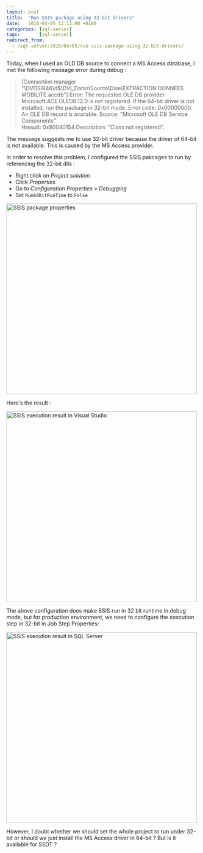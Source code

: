 ```yaml
---
layout: post
title:  "Run SSIS package using 32-bit drivers"
date:   2016-04-05 13:13:00 +0100
categories: [sql-server]
tags:       [sql-server]
redirect_from:
  - /sql-server/2016/04/05/run-ssis-package-using-32-bit-drivers/
---
```


Today, when I used an OLD DB source to connect a MS Access database, I met the 
following message error during debug :

> [Connection manager "\\DVDSIB46\d$\DVI_Datas\Source\Dise\EXTRACTION DONNEES 
MOBILITE.accdb"] Error: The requested OLE DB provider Microsoft.ACE.OLEDB.12.0 
is not registered. If the 64-bit driver is not installed, run the package in 
32-bit mode. Error code: 0x00000000.
An OLE DB record is available.  Source: "Microsoft OLE DB Service Components"  
Hresult: 0x80040154  Description: "Class not registered".

The message suggests me to use 32-bit driver because the driver of 64-bit is not 
available. This is caused by the MS Access provider. 

In order to resolve this problem, I configured the SSIS pakcages to run by
referencing the 32-bit dlls : 

<!--more-->

* Right click on _Project solution_
* Click _Properties_
* Go to _Configuration Properties_ > _Debugging_
* Set `Run64BitRunTime` to `False`

<img src="{{ site.url }}/assets/20160405-solution-properties.png" width="500" alt="SSIS package properties">

Here's the result :

<img src="{{ site.url }}/assets/20160405-result.png" width="500" alt="SSIS execution result in Visual Studio">

The above configuration does make SSIS run in 32 bit runtime in debug mode, but for production environment, we need 
to configure the execution step in 32-bit in Job Step Properties:

<img src="{{ site.url }}/assets/20160405-solution-properties-2.png" width="500" alt="SSIS execution result in SQL Server">

However, I doubt whether we should set the whole project to run under 32-bit or
should we just install the MS Access driver in 64-bit ? But is it available for 
SSDT ?

